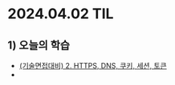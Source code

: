 # 2024.04.02 TIL
## 1) 오늘의 학습
- [(기술면접대비) 2. HTTPS, DNS, 쿠키, 세션, 토큰](/기술%20면접%20대비/네트워크/2.%20HTTPS,%20DNS,%20쿠키,%20세션,%20토큰.md)
- 